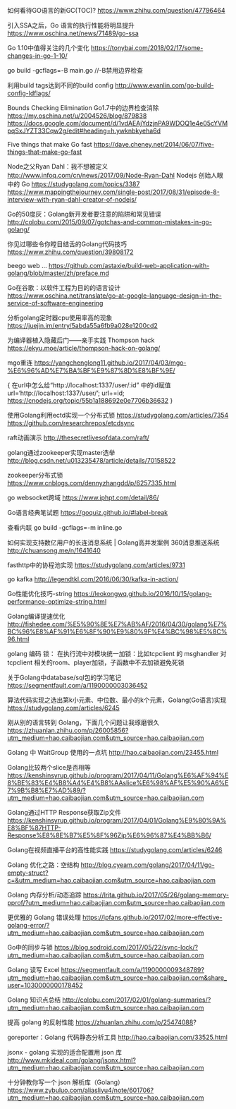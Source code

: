如何看待GO语言的新GC(TOC)?
https://www.zhihu.com/question/47796464

引入SSA之后，Go 语言的执行性能将明显提升
https://www.oschina.net/news/71489/go-ssa

Go 1.10中值得关注的几个变化
https://tonybai.com/2018/02/17/some-changes-in-go-1-10/

go build -gcflags=-B main.go //-B禁用边界检查

利用build tags达到不同的build config
http://www.evanlin.com/go-build-config-ldflags/

Bounds Checking Elimination  Go1.7中的边界检查消除
https://my.oschina.net/u/2004526/blog/879838
https://docs.google.com/document/d/1vdAEAjYdzjnPA9WDOQ1e4e05cYVMpqSxJYZT33Cqw2g/edit#heading=h.ywknbkyeha6d

Five things that make Go fast
https://dave.cheney.net/2014/06/07/five-things-that-make-go-fast

Node之父Ryan Dahl：我不想被定义 http://www.infoq.com/cn/news/2017/09/Node-Ryan-Dahl Nodejs 创始人眼中的 Go https://studygolang.com/topics/3387 https://www.mappingthejourney.com/single-post/2017/08/31/episode-8-interview-with-ryan-dahl-creator-of-nodejs/

Go的50度灰：Golang新开发者要注意的陷阱和常见错误
http://colobu.com/2015/09/07/gotchas-and-common-mistakes-in-go-golang/

你见过哪些令你瞠目结舌的Golang代码技巧
https://www.zhihu.com/question/39808172

beego web ... https://github.com/astaxie/build-web-application-with-golang/blob/master/zh/preface.md

Go在谷歌：以软件工程为目的的语言设计 https://www.oschina.net/translate/go-at-google-language-design-in-the-service-of-software-engineering

分析golang定时器cpu使用率高的现象 https://juejin.im/entry/5abda55a6fb9a028e1200cd2

为编译器植入隐藏后门——亲手实践 Thompson hack https://ekyu.moe/article/thompson-hack-on-golang/

mgo重连 https://yangchenglong11.github.io/2017/04/03/mgo-%E6%96%AD%E7%BA%BF%E9%87%8D%E8%BF%9E/

{
  在url中怎么给“http://localhost:1337/user/:id” 中的id赋值
  url=‘http://localhost:1337/user/’;
  url+=id;
  https://cnodejs.org/topic/55b1a188692e0e7706b36632
}

使用Golang利用ectd实现一个分布式锁 https://studygolang.com/articles/7354 https://github.com/researchrepos/etcdsync

raft动画演示 http://thesecretlivesofdata.com/raft/

golang通过zookeeper实现master选举 http://blog.csdn.net/u013235478/article/details/70158522

zookeeper分布式锁 https://www.cnblogs.com/dennyzhangdd/p/6257335.html

go websocket跨域 https://www.iphpt.com/detail/86/

Go语言经典笔试题 https://goquiz.github.io/#label-break

查看内联 go build -gcflags=-m inline.go

如何实现支持数亿用户的长连消息系统 | Golang高并发案例 360消息推送系统 http://chuansong.me/n/1641640

fasthttp中的协程池实现 https://studygolang.com/articles/9731

go kafka http://legendtkl.com/2016/06/30/kafka-in-action/

Go性能优化技巧-string https://leokongwq.github.io/2016/10/15/golang-performance-optimize-string.html

Golang编译提速优化 http://fishedee.com/%E5%90%8E%E7%AB%AF/2016/04/30/golang%E7%BC%96%E8%AF%91%E6%8F%90%E9%80%9F%E4%BC%98%E5%8C%96.html

golang 编码 锁： 在执行流中对模块统一加锁：比如tcpclient 的 msghandler 对 tcpclient 相关的room、player加锁，子函数中不去加锁避免死锁

关于Golang中database/sql包的学习笔记 https://segmentfault.com/a/1190000003036452

算法代码实现之选出第k小元素、中位数、最小的k个元素，Golang(Go语言)实现 https://studygolang.com/articles/6245

刚从别的语言转到 Golang，下面几个问题让我琢磨很久 https://zhuanlan.zhihu.com/p/26005856?utm_medium=hao.caibaojian.com&utm_source=hao.caibaojian.com

Golang 中 WaitGroup 使用的一点坑 http://hao.caibaojian.com/23455.html

Golang比较两个slice是否相等 https://kenshinsyrup.github.io/program/2017/04/11/Golang%E6%AF%94%E8%BE%83%E4%B8%A4%E4%B8%AAslice%E6%98%AF%E5%90%A6%E7%9B%B8%E7%AD%89/?utm_medium=hao.caibaojian.com&utm_source=hao.caibaojian.com

Golang通过HTTP Response获取Zip文件 https://kenshinsyrup.github.io/program/2017/04/01/Golang%E9%80%9A%E8%BF%87HTTP-Response%E8%8E%B7%E5%8F%96Zip%E6%96%87%E4%BB%B6/

Golang在视频直播平台的高性能实践 https://studygolang.com/articles/6246

Golang 优化之路：空结构 http://blog.cyeam.com/golang/2017/04/11/go-empty-struct?c=&utm_medium=hao.caibaojian.com&utm_source=hao.caibaojian.com

Golang 内存分析/动态追踪 https://lrita.github.io/2017/05/26/golang-memory-pprof/?utm_medium=hao.caibaojian.com&utm_source=hao.caibaojian.com

更优雅的 Golang 错误处理 https://ipfans.github.io/2017/02/more-effective-golang-error/?utm_medium=hao.caibaojian.com&utm_source=hao.caibaojian.com

Go中的同步与锁 https://blog.sodroid.com/2017/05/22/sync-lock/?utm_medium=hao.caibaojian.com&utm_source=hao.caibaojian.com

Golang 读写 Excel https://segmentfault.com/a/1190000009348789?utm_medium=hao.caibaojian.com&utm_source=hao.caibaojian.com&share_user=1030000000178452

Golang 知识点总结 http://colobu.com/2017/02/01/golang-summaries/?utm_medium=hao.caibaojian.com&utm_source=hao.caibaojian.com

提高 golang 的反射性能 https://zhuanlan.zhihu.com/p/25474088?

goreporter：Golang 代码静态分析工具 http://hao.caibaojian.com/33525.html

jsonx - golang 实现的适合配置用 json 库 http://www.mkideal.com/golang/jsonx.html?utm_medium=hao.caibaojian.com&utm_source=hao.caibaojian.com

十分钟教你写一个 json 解析库（Golang） https://www.zybuluo.com/aliasliyu4/note/601706?utm_medium=hao.caibaojian.com&utm_source=hao.caibaojian.com
